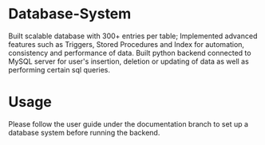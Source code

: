 # Database-System
Built scalable database with 300+ entries per table; Implemented advanced features such as Triggers, Stored Procedures and Index for automation, consistency and performance of data. Built python backend connected to MySQL server for user's insertion, deletion or updating of data as well as performing certain sql queries. 

# Usage
Please follow the user guide under the documentation branch to set up a database system before running the backend. 
